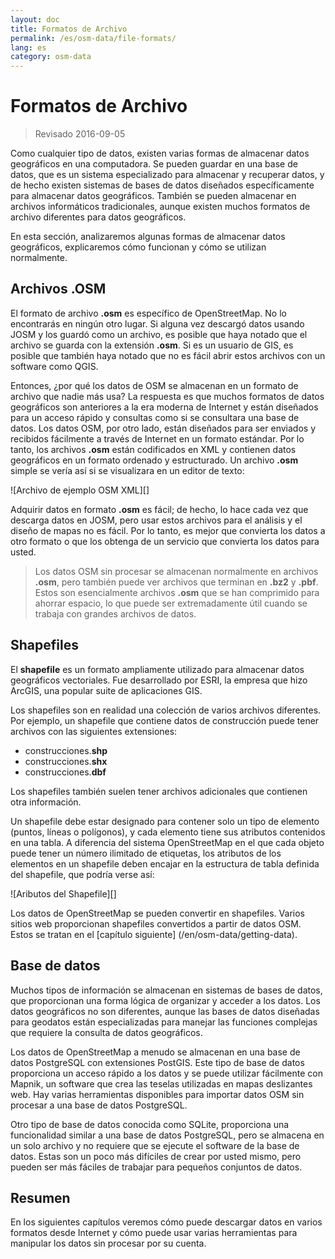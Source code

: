 ```yaml
---
layout: doc
title: Formatos de Archivo
permalink: /es/osm-data/file-formats/
lang: es
category: osm-data
---
```


Formatos de Archivo
=============

> Revisado 2016-09-05

Como cualquier tipo de datos, existen varias formas de almacenar datos geográficos en una computadora. Se pueden guardar en una base de datos, que es un sistema especializado para almacenar y recuperar datos, y de hecho existen sistemas de bases de datos diseñados específicamente para almacenar datos geográficos. También se pueden almacenar en archivos informáticos tradicionales, aunque existen muchos formatos de archivo diferentes para datos geográficos.   

En esta sección, analizaremos algunas formas de almacenar datos geográficos, explicaremos cómo funcionan y cómo se utilizan normalmente.   

Archivos .OSM
-----------

El formato de archivo **.osm** es específico de OpenStreetMap. No lo encontrarás en ningún otro lugar. Si alguna vez descargó datos usando JOSM y los guardó como un archivo, es posible que haya notado que el archivo se guarda con la extensión **.osm**. Si es un usuario de GIS, es posible que también haya notado que no es fácil abrir estos archivos con un software como QGIS.   

Entonces, ¿por qué los datos de OSM se almacenan en un formato de archivo que nadie más usa? La respuesta es que muchos formatos de datos geográficos son anteriores a la era moderna de Internet y están diseñados para un acceso rápido y consultas como si se consultara una base de datos. Los datos OSM, por otro lado, están diseñados para ser enviados y recibidos fácilmente a través de Internet en un formato estándar. Por lo tanto, los archivos **.osm** están codificados en XML y contienen datos geográficos en un formato ordenado y estructurado. Un archivo **.osm** simple se vería así si se visualizara en un editor de texto:   

![Archivo de ejemplo OSM XML][]

Adquirir datos en formato **.osm** es fácil; de hecho, lo hace cada vez que descarga datos en JOSM, pero usar estos archivos para el análisis y el diseño de mapas no es fácil. Por lo tanto, es mejor que convierta los datos a otro formato o que los obtenga de un servicio que convierta los datos para usted.   

> Los datos OSM sin procesar se almacenan normalmente en archivos **.osm**, pero también puede ver archivos que terminan en **.bz2** y **.pbf**. Estos son esencialmente archivos **.osm** que se han comprimido para ahorrar espacio, lo que puede ser extremadamente útil cuando se trabaja con grandes archivos de datos.   

Shapefiles
----------

El **shapefile** es un formato ampliamente utilizado para almacenar datos geográficos vectoriales. Fue desarrollado por ESRI, la empresa que hizo ArcGIS, una popular suite de aplicaciones GIS.   

Los shapefiles son en realidad una colección de varios archivos diferentes. Por ejemplo, un shapefile que contiene datos de construcción puede tener archivos con las siguientes extensiones:   

-	construcciones.**shp**
-	construcciones.**shx**
-	construcciones.**dbf**

Los shapefiles también suelen tener archivos adicionales que contienen otra información.   

Un shapefile debe estar designado para contener solo un tipo de elemento (puntos, líneas o polígonos), y cada elemento tiene sus atributos contenidos en una tabla. A diferencia del sistema OpenStreetMap en el que cada objeto puede tener un número ilimitado de etiquetas, los atributos de los elementos en un shapefile deben encajar en la estructura de tabla definida del shapefile, que podría verse así:   

![Aributos del Shapefile][]

Los datos de OpenStreetMap se pueden convertir en shapefiles. Varios sitios web proporcionan shapefiles convertidos a partir de datos OSM. Estos se tratan en el [capítulo siguiente] (/en/osm-data/getting-data).   

Base de datos
---------

Muchos tipos de información se almacenan en sistemas de bases de datos, que proporcionan una forma lógica de organizar y acceder a los datos. Los datos geográficos no son diferentes, aunque las bases de datos diseñadas para geodatos están especializadas para manejar las funciones complejas que requiere la consulta de datos geográficos.   

Los datos de OpenStreetMap a menudo se almacenan en una base de datos PostgreSQL con extensiones PostGIS. Este tipo de base de datos proporciona un acceso rápido a los datos y se puede utilizar fácilmente con Mapnik, un software que crea las teselas utilizadas en mapas deslizantes web. Hay varias herramientas disponibles para importar datos OSM sin procesar a una base de datos PostgreSQL.   

Otro tipo de base de datos conocida como SQLite, proporciona una funcionalidad similar a una base de datos PostgreSQL, pero se almacena en un solo archivo y no requiere que se ejecute el software de la base de datos. Estas son un poco más difíciles de crear por usted mismo, pero pueden ser más fáciles de trabajar para pequeños conjuntos de datos.  

Resumen
-------

En los siguientes capítulos veremos cómo puede descargar datos en varios formatos desde Internet y cómo puede usar varias herramientas para manipular los datos sin procesar por su cuenta.   


[Sample OSM XML file]: /images/osm-data/example_osm.png
[Shapefile attributes]: /images/osm-data/shapefile_attributes.png